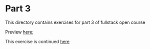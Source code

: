# Part 3

This directory contains exercises for part 3 of fullstack open course

Preview [here](https://phonebook-service-iw57.onrender.com);

This exercise is continued [here](https://github.com/A6ih/phonebook-backend)
